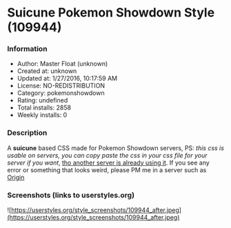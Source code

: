 # Suicune Pokemon Showdown Style (109944)

### Information
- Author: Master Float (unknown)
- Created at: unknown
- Updated at: 1/27/2016, 10:17:59 AM
- License: NO-REDISTRIBUTION
- Category: pokemonshowdown
- Rating: undefined
- Total installs: 2858
- Weekly installs: 0


### Description
A <b>suicune</b> based CSS made for Pokemon Showdown servers, PS: <i>this css is usable on servers, you can copy paste the css in your css file for your server if you want</i>, <u>tho another server is already using it</u>.
If you see any error or something that looks weird, please PM me in a server such as <a href="http://origin.psim.us/">Origin</a>


### Screenshots (links to userstyles.org)
![https://userstyles.org/style_screenshots/109944_after.jpeg](https://userstyles.org/style_screenshots/109944_after.jpeg)


